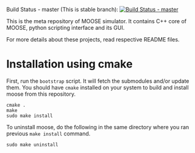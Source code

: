 Build Status - master (This is stable branch): [![Build Status - master](https://travis-ci.org/BhallaLab/moose.svg?branch=master)](https://travis-ci.org/BhallaLab/moose)

This is the meta repository of MOOSE simulator. It contains C++ core of MOOSE,
python scripting interface and its GUI. 

For more details about these projects, read respective README files.

# Installation using cmake

First, run the `bootstrap` script. It will fetch the submodules and/or update
them. You should have `cmake` installed on your system to build and install
moose from this repository.

    cmake .
    make 
    sudo make install

To uninstall moose, do the following in the same directory where you ran
previous `make install` command.

    sudo make uninstall

